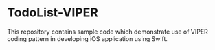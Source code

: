 # TodoList-VIPER
This repository contains sample code which demonstrate use of VIPER coding pattern in developing iOS application using Swift.
